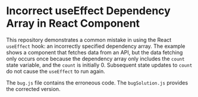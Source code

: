 # Incorrect useEffect Dependency Array in React Component

This repository demonstrates a common mistake in using the React `useEffect` hook: an incorrectly specified dependency array. The example shows a component that fetches data from an API, but the data fetching only occurs once because the dependency array only includes the `count` state variable, and the `count` is initially 0.  Subsequent state updates to `count` do not cause the `useEffect` to run again.

The `bug.js` file contains the erroneous code. The `bugSolution.js` provides the corrected version.